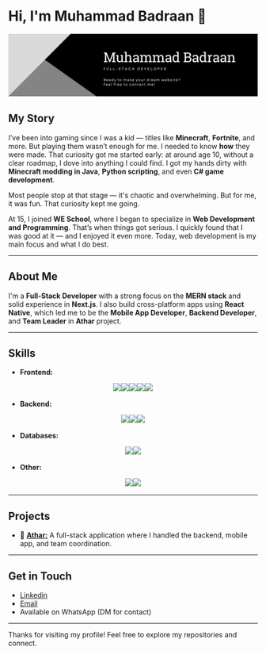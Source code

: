 # Hi, I'm Muhammad Badraan 👋
![Logo](./banner.png)

## My Story

I’ve been into gaming since I was a kid — titles like **Minecraft**, **Fortnite**, and more. But playing them wasn’t enough for me. I needed to know **how** they were made. That curiosity got me started early: at around age 10, without a clear roadmap, I dove into anything I could find. I got my hands dirty with **Minecraft modding in Java**, **Python scripting**, and even **C# game development**.

Most people stop at that stage — it's chaotic and overwhelming. But for me, it was fun. That curiosity kept me going.

At 15, I joined **WE School**, where I began to specialize in **Web Development and Programming**. That’s when things got serious. I quickly found that I was good at it — and I enjoyed it even more. Today, web development is my main focus and what I do best.

---

## About Me

I'm a **Full-Stack Developer** with a strong focus on the **MERN stack** and solid experience in **Next.js**. I also build cross-platform apps using **React Native**, which led me to be the **Mobile App Developer**, **Backend Developer**, and **Team Leader** in **Athar** project.

---

## Skills
  
- **Frontend:**
<div style="display: flex; flex-wrap: wrap; justify-content: center;">
  <a href="https://react.dev" target="_blank"><img src="https://cdn.jsdelivr.net/gh/devicons/devicon@latest/icons/react/react-original.svg" width=80 /></a>
  <a href="https://nextjs.org" target="_blank"><img src="https://cdn.jsdelivr.net/gh/devicons/devicon@latest/icons/nextjs/nextjs-original.svg" width=80 /></a>
  <a href="https://tailwindcss.com" target="_blank"><img src="https://cdn.jsdelivr.net/gh/devicons/devicon@latest/icons/tailwindcss/tailwindcss-original.svg" width=80 /></a>
  <a href="https://sass-lang.com" target="_blank"><img src="https://cdn.jsdelivr.net/gh/devicons/devicon@latest/icons/sass/sass-original.svg" width=80 /></a>
  <a href="https://getbootstrap.com" target="_blank"><img src="https://cdn.jsdelivr.net/gh/devicons/devicon@latest/icons/bootstrap/bootstrap-original.svg" width=80 /></a>
</div>

- **Backend:**
<div style="display: flex; flex-wrap: wrap; justify-content: center;">
  <a href="https://nodejs.org" target="_blank"><img src="https://cdn.jsdelivr.net/gh/devicons/devicon@latest/icons/nodejs/nodejs-original-wordmark.svg" width=80 /></a>
  <a href="https://expressjs.com" target="_blank"><img src="https://cdn.jsdelivr.net/gh/devicons/devicon@latest/icons/express/express-original.svg" width=80 /></a>
  <a href="https://www.typescriptlang.org" target="_blank"><img src="https://cdn.jsdelivr.net/gh/devicons/devicon@latest/icons/typescript/typescript-original.svg" width=80 /></a>
</div>
  
- **Databases:**
<div style="display: flex; flex-wrap: wrap; justify-content: center;">
  <a href="https://www.mongodb.com" target="_blank"><img src="https://cdn.jsdelivr.net/gh/devicons/devicon@latest/icons/mongodb/mongodb-original.svg" width=80 /></a>
  <a href="https://www.mysql.com" target="_blank"><img src="https://cdn.jsdelivr.net/gh/devicons/devicon@latest/icons/mysql/mysql-original-wordmark.svg" width=80 /></a>
</div>

- **Other:**
<div style="display: flex; flex-wrap: wrap; justify-content: center;">
  <a href="https://git-scm.com" target="_blank"><img src="https://cdn.jsdelivr.net/gh/devicons/devicon@latest/icons/git/git-original-wordmark.svg" width=80 /></a>
  <a href="https://en.wikipedia.org/wiki/Linux" target="_blank"><img src="https://cdn.jsdelivr.net/gh/devicons/devicon@latest/icons/linux/linux-original.svg" width=80 /></a>
</div>

---

## Projects

- 🔗 [**Athar:**](https://athar-server-production.up.railway.app) A full-stack application where I handled the backend, mobile app, and team coordination.  

---

## Get in Touch

- [Linkedin](https://www.linkedin.com/in/badraan)  
- [Email](mailto:badraanmo@gmail.com)  
- Available on WhatsApp (DM for contact)

---

Thanks for visiting my profile! Feel free to explore my repositories and connect.
